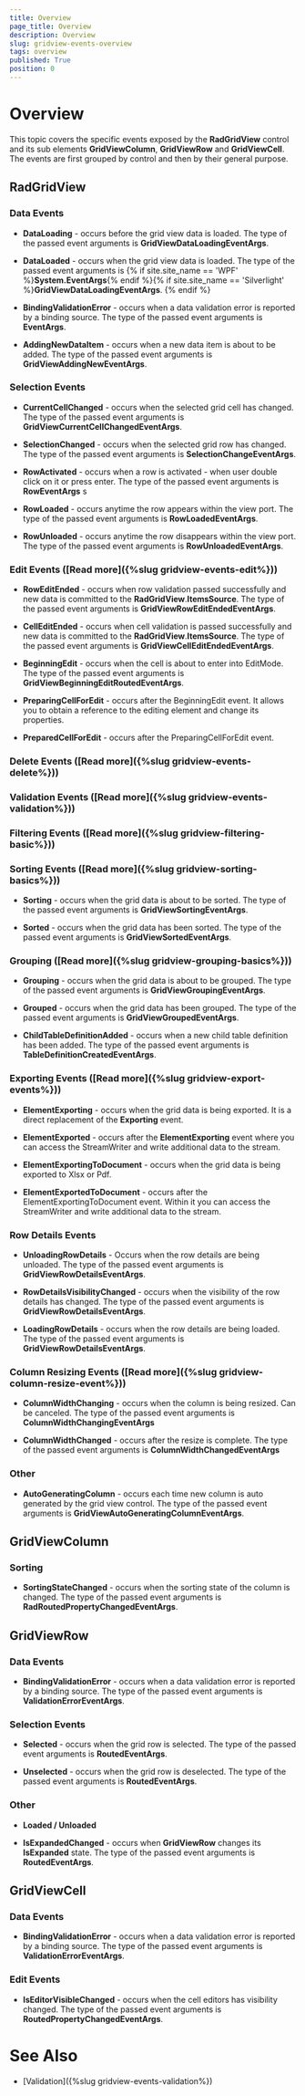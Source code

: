 ```yaml
---
title: Overview
page_title: Overview
description: Overview
slug: gridview-events-overview
tags: overview
published: True
position: 0
---
```


# Overview


This topic covers the specific events exposed by the __RadGridView__ control and its sub elements __GridViewColumn__, __GridViewRow__ and __GridViewCell__. The events are first grouped by control and then by their general purpose.

## RadGridView


### Data Events
            

* __DataLoading__ - occurs before the grid view data is loaded. The type of the passed event arguments is __GridViewDataLoadingEventArgs__.
              

* __DataLoaded__ - occurs when the grid view data is loaded. The type of the passed event arguments is
{% if site.site_name == 'WPF' %}__System.EventArgs__{% endif %}{% if site.site_name == 'Silverlight' %}__GridViewDataLoadingEventArgs__.
{% endif %}

* __BindingValidationError__ - occurs when a data validation error is reported by a binding source. The type of the passed event arguments is __EventArgs__.
              

* __AddingNewDataItem__ - occurs when a new data item is about to be added. The type of the passed event arguments is __GridViewAddingNewEventArgs__.
              

### Selection Events
            

* __CurrentCellChanged__ - occurs when the selected grid cell has changed. The type of the passed event arguments is __GridViewCurrentCellChangedEventArgs__.
              

* __SelectionChanged__ - occurs when the selected grid row has changed. The type of the passed event arguments is __SelectionChangeEventArgs__.
              

* __RowActivated__ - occurs when a row is activated - when user double click on it or press enter. The type of the passed event arguments is __RowEventArgs__
            s

* __RowLoaded__ - occurs anytime the row appears within the view port. The type of the passed event arguments is __RowLoadedEventArgs__.
                

* __RowUnloaded__ - occurs anytime the row disappears within the view port. The type of the passed event arguments is __RowUnloadedEventArgs__.
                

### Edit Events ([Read more]({%slug gridview-events-edit%}))
          

* __RowEditEnded__ - occurs when row validation passed successfully and new data is committed to the __RadGridView__.__ItemsSource__. The type of the passed event arguments is __GridViewRowEditEndedEventArgs__.
            

* __CellEditEnded__ - occurs when cell validation is passed successfully and new data is committed to the __RadGridView__.__ItemsSource__. The type of the passed event arguments is __GridViewCellEditEndedEventArgs__.
            

* __BeginningEdit__ - occurs when the cell is about to enter into EditMode. The type of the passed event arguments is __GridViewBeginningEditRoutedEventArgs__.
            

* __PreparingCellForEdit__ - occurs after the BeginningEdit event. It allows you to obtain a reference to the editing element and change its properties.
            

* __PreparedCellForEdit__ - occurs after the PreparingCellForEdit event.
            

### Delete Events ([Read more]({%slug gridview-events-delete%}))
          

### Validation Events ([Read more]({%slug gridview-events-validation%}))
        

### Filtering Events ([Read more]({%slug gridview-filtering-basic%}))
        

### Sorting Events ([Read more]({%slug gridview-sorting-basics%}))
        

* __Sorting__ - occurs when the grid data is about to be sorted. The type of the passed event arguments is __GridViewSortingEventArgs__.
          

* __Sorted__ - occurs when the grid data has been sorted. The type of the passed event arguments is __GridViewSortedEventArgs__.
          

### Grouping ([Read more]({%slug gridview-grouping-basics%}))
           

* __Grouping__ - occurs when the grid data is about to be grouped. The type of the passed event arguments is __GridViewGroupingEventArgs__.

* __Grouped__ - occurs when the grid data has been grouped. The type of the passed event arguments is __GridViewGroupedEventArgs__.

* __ChildTableDefinitionAdded__ - occurs when a new child table definition has been added. The type of the passed event arguments is __TableDefinitionCreatedEventArgs__.

### Exporting Events ([Read more]({%slug gridview-export-events%}))
          
* __ElementExporting__ - occurs when the grid data is being exported. It is a direct replacement of the __Exporting__ event.
          

* __ElementExported__ - occurs after the __ElementExporting__ event where you can access the StreamWriter and write additional data to the stream.

* __ElementExportingToDocument__ - occurs when the grid data is being exported to Xlsx or Pdf.

* __ElementExportedToDocument__ - occurs after the ElementExportingToDocument event. Within it you can access the StreamWriter and write additional data to the stream.
          

### Row Details Events
        

* __UnloadingRowDetails__ - Occurs when the row details are being unloaded. The type of the passed event arguments is __GridViewRowDetailsEventArgs__.
          

* __RowDetailsVisibilityChanged__ - occurs when the visibility of the row details has changed. The type of the passed event arguments is __GridViewRowDetailsEventArgs__.
          

* __LoadingRowDetails__ - occurs when the row details are being loaded. The type of the passed event arguments is __GridViewRowDetailsEventArgs__.
          

### Column Resizing Events ([Read more]({%slug gridview-column-resize-event%}))
        

* __ColumnWidthChanging__ - occurs when the column is being resized. Can be canceled. The type of the passed event arguments is __ColumnWidthChangingEventArgs__

* __ColumnWidthChanged__ - occurs after the resize is complete. The type of the passed event arguments is __ColumnWidthChangedEventArgs__

### Other
      

* __AutoGeneratingColumn__ - occurs each time new column is auto generated by the grid view control. The type of the passed event arguments is __GridViewAutoGeneratingColumnEventArgs__.
        

## GridViewColumn


### Sorting
          

* __SortingStateChanged__ - occurs when the sorting state of the column is changed. The type of the passed event arguments is __RadRoutedPropertyChangedEventArgs<SortingState>__.
            

## GridViewRow


### Data Events
          

* __BindingValidationError__ - occurs when a data validation error is reported by a binding source. The type of the passed event arguments is __ValidationErrorEventArgs__.
            

### Selection Events
          

* __Selected__ - occurs when the grid row is selected. The type of the passed event arguments is __RoutedEventArgs__.
            

* __Unselected__ - occurs when the grid row is deselected. The type of the passed event arguments is __RoutedEventArgs__.
            

### Other
          

* __Loaded / Unloaded__

* __IsExpandedChanged__ - occurs when __GridViewRow__ changes its __IsExpanded__ state. The type of the passed event arguments is __RoutedEventArgs__.
            

## GridViewCell


### Data Events
          

* __BindingValidationError__ - occurs when a data validation error is reported by a binding source. The type of the passed event arguments is __ValidationErrorEventArgs__.
            

### Edit Events
        

* __IsEditorVisibleChanged__ - occurs when the cell editors has visibility changed. The type of the passed event arguments is __RoutedPropertyChangedEventArgs<bool>__.
          

# See Also

 * [Validation]({%slug gridview-events-validation%})